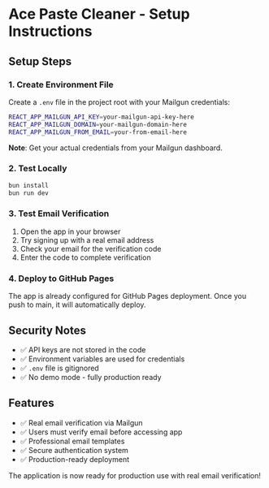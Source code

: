 # Ace Paste Cleaner - Setup Instructions

## Setup Steps

### 1. Create Environment File

Create a `.env` file in the project root with your Mailgun credentials:

```bash
REACT_APP_MAILGUN_API_KEY=your-mailgun-api-key-here
REACT_APP_MAILGUN_DOMAIN=your-mailgun-domain-here
REACT_APP_MAILGUN_FROM_EMAIL=your-from-email-here
```

**Note**: Get your actual credentials from your Mailgun dashboard.

### 2. Test Locally

```bash
bun install
bun run dev
```

### 3. Test Email Verification

1. Open the app in your browser
2. Try signing up with a real email address
3. Check your email for the verification code
4. Enter the code to complete verification

### 4. Deploy to GitHub Pages

The app is already configured for GitHub Pages deployment. Once you push to main, it will automatically deploy.

## Security Notes

- ✅ API keys are not stored in the code
- ✅ Environment variables are used for credentials
- ✅ `.env` file is gitignored
- ✅ No demo mode - fully production ready

## Features

- ✅ Real email verification via Mailgun
- ✅ Users must verify email before accessing app
- ✅ Professional email templates
- ✅ Secure authentication system
- ✅ Production-ready deployment

The application is now ready for production use with real email verification!
